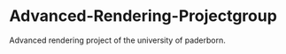 Advanced-Rendering-Projectgroup
===============================

Advanced rendering project of the university of paderborn.